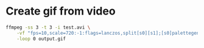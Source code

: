 # Create gif from video
```sh
ffmpeg -ss 3 -t 3 -i test.avi \
    -vf "fps=10,scale=720:-1:flags=lanczos,split[s0][s1];[s0]palettegen[p];[s1][p]paletteuse" \
    -loop 0 output.gif
```